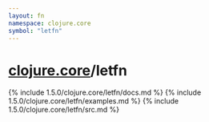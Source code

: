 ```yaml
---
layout: fn
namespace: clojure.core
symbol: "letfn"
---
```


# [clojure.core](../)/letfn

{% include 1.5.0/clojure.core/letfn/docs.md %}
{% include 1.5.0/clojure.core/letfn/examples.md %}
{% include 1.5.0/clojure.core/letfn/src.md %}

